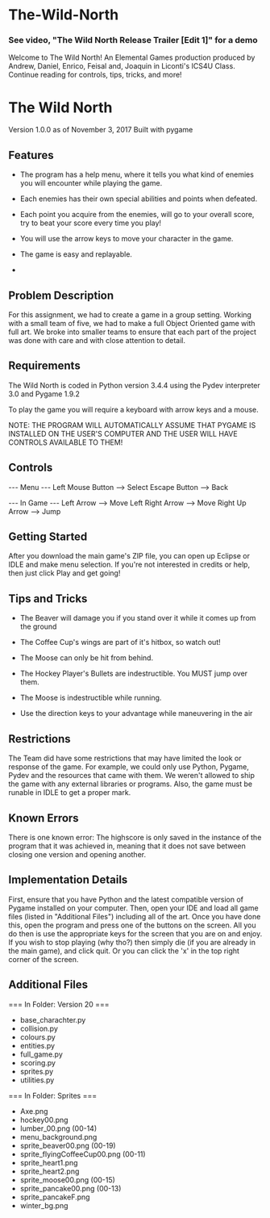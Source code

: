 # The-Wild-North

### See video, "The Wild North Release Trailer [Edit 1]" for a demo

Welcome to The Wild North! An Elemental Games production produced by Andrew, 
Daniel, Enrico, Feisal and, Joaquin in Liconti's ICS4U Class. Continue 
reading for controls, tips, tricks, and more!

# The Wild North
Version 1.0.0 as of November 3, 2017
Built with pygame

## Features

- The program has a help menu, where it tells you what kind of enemies you will
  encounter while playing the game.

- Each enemies has their own special abilities and points when defeated.

- Each point you acquire from the enemies, will go to your overall score, try 
  to beat your score every time you play!

- You will use the arrow keys to move your character in the game.

- The game is easy and replayable.
- 
## Problem Description                                                

For this assignment, we had to create a game in a group setting. Working with
a small team of five, we had to make a full Object Oriented game with full 
art. We broke into smaller teams to ensure that each part of the project was
done with care and with close attention to detail.

## Requirements                                                        

The Wild North is coded in Python version 3.4.4 using the Pydev interpreter 
3.0 and Pygame 1.9.2

To play the game you will require a keyboard with arrow keys and a mouse.

NOTE: THE PROGRAM WILL AUTOMATICALLY ASSUME THAT PYGAME IS INSTALLED ON THE 
      USER'S COMPUTER AND THE USER WILL HAVE CONTROLS AVAILABLE TO THEM!

## Controls
--- Menu ---
Left Mouse Button --> Select
Escape Button --> Back

--- In Game ---
Left Arrow --> Move Left
Right Arrow --> Move Right
Up Arrow --> Jump

## Getting Started                                                                  

After you download the main game's ZIP file, you can open up Eclipse or IDLE 
and make menu selection. If you're not interested in credits or help, then 
just click Play and get going!

## Tips and Tricks                                                       

- The Beaver will damage you if you stand over it while it comes up from the 
  ground

- The Coffee Cup's wings are part of it's hitbox, so watch out!

- The Moose can only be hit from behind.

- The Hockey Player's Bullets are indestructible. You MUST jump over them.

- The Moose is indestructible while running.

- Use the direction keys to your advantage while maneuvering in the air

## Restrictions                                                   

The Team did have some restrictions that may have limited the look or 
response of the game. For example, we could only use Python, Pygame, Pydev 
and the resources that came with them. We weren't allowed to ship the game 
with any external libraries or programs. Also, the game must be runable in 
IDLE to get a proper mark.

## Known Errors                                                           

There is one known error: The highscore is only saved in the instance of the
program that it was achieved in, meaning that it does not save between
closing one version and opening another.

## Implementation Details                                         

First, ensure that you have Python and the latest compatible version of 
Pygame installed on your computer. Then, open your IDE and load all game 
files (listed in "Additional Files") including all of the art. Once you have 
done this, open the program and press one of the buttons on the screen. All 
you do then is use the appropriate keys for the screen that you are on and 
enjoy. If you wish to stop playing (why tho?) then simply die (if you are 
already in the main game), and click quit. Or you can click the 'x' in the 
top right corner of the screen.

## Additional Files

=== In Folder: Version 20 ===
- base_charachter.py
- collision.py
- colours.py
- entities.py
- full_game.py
- scoring.py
- sprites.py
- utilities.py

=== In Folder: Sprites ===
- Axe.png
- hockey00.png
- lumber_00.png (00-14)
- menu_background.png
- sprite_beaver00.png (00-19)
- sprite_flyingCoffeeCup00.png (00-11)
- sprite_heart1.png
- sprite_heart2.png
- sprite_moose00.png (00-15)
- sprite_pancake00.png (00-13)
- sprite_pancakeF.png
- winter_bg.png
